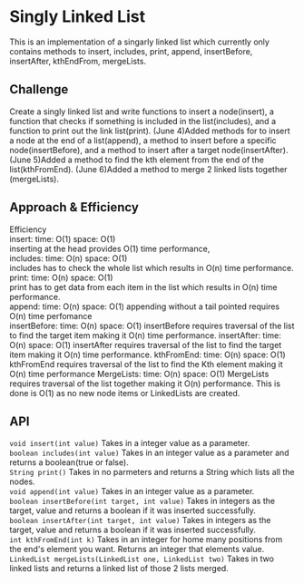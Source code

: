 # Singly Linked List

This is an implementation of a singarly linked list which currently only contains methods to insert, includes, print, append, insertBefore, insertAfter, kthEndFrom, mergeLists.

## Challenge

Create a singly linked list and write functions to insert a node(insert), a function that checks if something is included in the list(includes), and a function to print out the link list(print).
(June 4)Added methods for to insert a node at the end of a list(append), a method to insert before a specific node(insertBefore), and a method to insert after a target node(insertAfter).
(June 5)Added a method to find the kth element from the end of the list(kthFromEnd).
(June 6)Added a method to merge 2 linked lists together (mergeLists).  

## Approach & Efficiency

Efficiency  
insert: time: O(1) space: O(1)  
inserting at the head provides O(1) time performance,   
includes: time: O(n) space: O(1)   
includes has to check the whole list which results in O(n) time performance.  
print: time: O(n) space: O(1)  
print has to get data from each item in the list which results in O(n) time performance.  
append: time: O(n) space: O(1) 
appending without a tail pointed requires O(n) time perfomance  
insertBefore: time: O(n) space: O(1) 
insertBefore requires traversal of the list to find the target item making it O(n) time performance. 
insertAfter: time: O(n) space: O(1) 
insertAfter requires traversal of the list to find the target item making it O(n) time performance. 
kthFromEnd: time: O(n) space: O(1)
kthFromEnd requires traversal of the list to find the Kth element making it O(n) time performance
MergeLists: time: O(n) space: O(1)
MergeLists requires traversal of the list together making it O(n) performance.  This is done is O(1) as no new node items or LinkedLists are created.

## API
```void insert(int value)``` Takes in a integer value as a parameter.   
```boolean includes(int value)``` Takes in an integer value as a parameter and returns a boolean(true or false).  
```String print()``` Takes in no parmeters and returns a String which lists all the nodes.  
```void append(int value)``` Takes in an integer value as a parameter.   
```boolean insertBefore(int target, int value)``` Takes in integers as the target, value and returns a boolean if it was inserted successfully.  
```boolean insertAfter(int target, int value)``` Takes in integers as the target, value and returns a boolean if it was inserted successfully.  
```int kthFromEnd(int k)``` Takes in an integer for home many positions from the end's element you want.  Returns an integer that elements value.
```LinkedList mergeLists(LinkedList one, LinkedList two)``` Takes in two linked lists and returns a linked list of those 2 lists merged.

